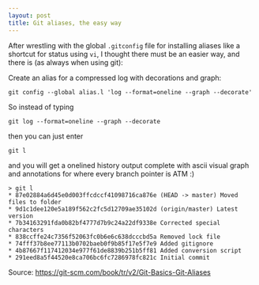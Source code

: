 ```yaml
---
layout: post
title: Git aliases, the easy way
---
```


After wrestling with the global `.gitconfig` file for installing aliases like a shortcut for status using `vi`, I thought there must be an easier way, and there is (as always when using git):

Create an alias for a compressed log with decorations and graph:

    git config --global alias.l 'log --format=oneline --graph --decorate'

So instead of typing

    git log --format=oneline --graph --decorate

then you can just enter

    git l

and you will get a onelined history output complete with ascii visual graph and annotations for where every branch pointer is ATM :)

    > git l
    * 87e02884a6d45e0d003ffcdccf41098716ca876e (HEAD -> master) Moved files to folder
    * 9d1c1dee120e5a189f562c2fc5d12709ae35102d (origin/master) Latest version
    * 7b34163291fda0b82bf4777d7b9c24a22df9338e Corrected special characters
    * 838ccffe24c7356f52063fc0b6e6c638dcccbd5a Removed lock file
    * 74fff37b8ee77113b0702baeb0f9b85f17e5f7e9 Added gitignore
    * 4b87667f117412034e977f61de8839b251b5ff81 Added conversion script
    * 291eed8a5f44520e8ca706bc6fc7286978fc821c Initial commit

Source: https://git-scm.com/book/tr/v2/Git-Basics-Git-Aliases
